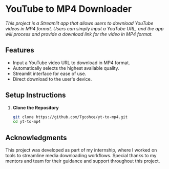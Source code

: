 # YouTube to MP4 Downloader
*This project is a Streamlit app that allows users to download YouTube videos in MP4 format. Users can simply input a YouTube URL, and the app will process and provide a download link for the video in MP4 format.*

## Features
- Input a YouTube video URL to download in MP4 format.
- Automatically selects the highest available quality.
- Streamlit interface for ease of use.
- Direct download to the user's device.

## Setup Instructions

1. **Clone the Repository**

   ```bash
   git clone https://github.com/Tgcohce/yt-to-mp4.git
   cd yt-to-mp4

## Acknowledgments

This project was developed as part of my internship, where I worked on tools to streamline media downloading workflows. Special thanks to my mentors and team for their guidance and support throughout this project.
